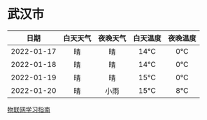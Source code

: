 # 武汉市
|日期|白天天气|夜晚天气|白天温度|夜晚温度|
|:--:|:--:|:--:|:--:|:--:|
|2022-01-17|晴|晴|14℃|0℃|
|2022-01-18|晴|晴|14℃|0℃|
|2022-01-19|晴|晴|15℃|0℃|
|2022-01-20|晴|小雨|15℃|8℃|
 
[物联网学习指南](http://doc.lziqi.top/IoT)

